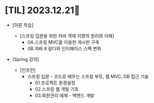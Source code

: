 # [TIL] 2023.12.21📒

* [이론 학습]
  * [스프링 입문을 위한 자바 객체 지향의 원리와 이해]
    * 0A.스프링 MVC를 이용한 게시판 구축
    * 0B.자바 8 람다와 인터페이스 스펙 변화

* [Spring 강의]
  * [인프런]
    * 스프링 입문 - 코드로 배우는 스프링 부트, 웹 MVC, DB 접근 기술
      * 01.프로젝트 환경설정
      * 02.스프링 웹 개발 기초
      * 03.회원관리 예제 - 백엔드 개발
      

